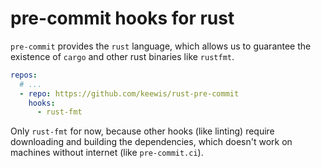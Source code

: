 # pre-commit hooks for rust

`pre-commit` provides the `rust` language, which allows us to guarantee the existence of `cargo` and other rust binaries like `rustfmt`.

``` yaml
repos:
  # ...
  - repo: https://github.com/keewis/rust-pre-commit
    hooks:
      - rust-fmt
```

Only `rust-fmt` for now, because other hooks (like linting) require downloading and building the dependencies, which doesn't work on machines without internet (like `pre-commit.ci`).
